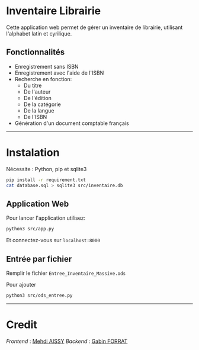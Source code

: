 # Inventaire Librairie 
Cette application web permet de gérer un inventaire de librairie, utilisant l'alphabet latin et cyrilique. 

## Fonctionnalités
- Enregistrement sans ISBN
- Enregistrement avec l'aide de l'ISBN
- Recherche en fonction: 
	- Du titre
	- De l'auteur
	- De l'édition
	- De la catégorie
	- De la langue
	- De l'ISBN
- Génération d'un document comptable français

---
# Instalation
Nécessite : Python, pip et sqlite3 

```sh
pip install -r requirement.txt
cat database.sql > sqlite3 src/inventaire.db
```

## Application Web
Pour lancer l'application utilisez:
```sh
python3 src/app.py
```
Et connectez-vous sur `localhost:8000`

## Entrée par fichier
Remplir le fichier `Entree_Inventaire_Massive.ods`

Pour ajouter
```sh
python3 src/ods_entree.py
```

---
# Credit
*Frontend* 	: [Mehdi AISSY](https://github.com/m-aissi)
*Backend* 	: [Gabin FORRAT](https://github.com/gabinforrat) 